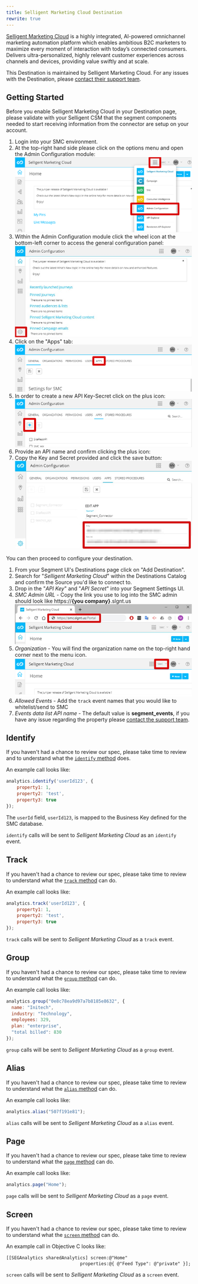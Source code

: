 ```yaml
---
title: Selligent Marketing Cloud Destination
rewrite: true
---
```

[Selligent Marketing Cloud](https://www.selligent.com/?utm_source=segment&utm_medium=integrations-page&utm_campaign=partners/) is a highly integrated, AI-powered omnichannel marketing automation platform which enables ambitious B2C marketers to maximize every moment of interaction with today’s connected consumers. Delivers ultra-personalized, highly relevant customer experiences across channels and devices, providing value swiftly and at scale.

This Destination is maintained by Selligent Marketing Cloud. For any issues with the Destination, please [contact their support team](mailto:jason.morgan@acceleration.biz).

## Getting Started

Before you enable Selligent Marketing Cloud in your Destination page, please validate with your Selligent CSM that the segment components needed to start receiving information from the connector are setup on your account.

1. Login into your SMC environment.
2. At the top-right hand side please click on the options menu and open the Admin Configuration module:
![admin config module](images/adminconfig.png)
3. Within the Admin Configuration module click the wheel icon at the bottom-left corner to access the general configuration panel:
![wheel icon](images/wheelicon.jpg)
4. Click on the "Apps" tab:
![apps](images/apps.png)
5. In order to create a new API Key-Secret click on the plus icon:
![new secret](images/secretplus.png)
6. Provide an API name and confirm clicking the plus icon:
7. Copy the Key and Secret provided and click the save button:
![key and secret](images/keysecret.jpeg)

You can then proceed to configure your destination.

1. From your Segment UI's Destinations page click on "Add Destination".
2. Search for "*Selligent Marketing Cloud*" within the Destinations Catalog and confirm the Source you'd like to connect to.
3. Drop in the "*API Key*" and "*API Secret*" into your Segment Settings UI.
4. *SMC Admin URL* - Copy the link you use to log into the SMC admin should look like https://**{you company}**.slgnt.us
![adminURL](images/adminurl.jpg)
5. *Organization* - You will find the organization name on the top-right hand corner next to the menu icon.
![organization](images/organization.png)
6. *Allowed Events* - Add the `track` event names that you would like to whitelist/send to SMC
7. *Events data list API name* - The default value is **segment_events**, if you have any issue regarding the property please [contact the support team](mailto:jason.morgan@acceleration.biz).

## Identify

If you haven't had a chance to review our spec, please take time to review and to understand what the [`identify` method](https://segment.com/docs/spec/identify/) does.

An example call looks like:
```js
analytics.identify('userId123', {
    property1: 1,
    property2: 'test',
    property3: true
});
```
The `userId` field, `userId123`, is mapped to the Business Key defined for the SMC database.

`identify` calls will be sent to *Selligent Marketing Cloud* as an `identify` event.

## Track

If you haven't had a chance to review our spec, please take time to review to understand what the [`track` method](https://segment.com/docs/spec/track/) can do.

An example call looks like:
```js
analytics.track('userId123', {
    property1: 1,
    property2: 'test',
    property3: true
});
```
`track` calls will be sent to *Selligent Marketing Cloud* as a `track` event.

## Group

If you haven't had a chance to review our spec, please take time to review to understand what the [`group` method](https://segment.com/docs/spec/group/) can do.

An example call looks like:
```js
analytics.group("0e8c78ea9d97a7b8185e8632", {
  name: "Initech",
  industry: "Technology",
  employees: 329,
  plan: "enterprise",
  "total billed": 830
});
```
`group` calls will be sent to *Selligent Marketing Cloud* as a `group` event.

## Alias

If you haven't had a chance to review our spec, please take time to review to understand what the [`alias` method](https://segment.com/docs/spec/alias/) can do.

An example call looks like:
```js
analytics.alias("507f191e81");
```
`alias` calls will be sent to *Selligent Marketing Cloud* as a `alias` event.

## Page

If you haven't had a chance to review our spec, please take time to review to understand what the [`page` method](https://segment.com/docs/spec/[page]/) can do.

An example call looks like:
```js
analytics.page("Home");
```
`page` calls will be sent to *Selligent Marketing Cloud* as a `page` event.

## Screen

If you haven't had a chance to review our spec, please take time to review to understand what the [`screen` method](https://segment.com/docs/spec/screen/) can do.

An example call in Objective C looks like:

```objc
[[SEGAnalytics sharedAnalytics] screen:@"Home"
                            properties:@{ @"Feed Type": @"private" }];
```
`screen` calls will be sent to *Selligent Marketing Cloud* as a `screen` event.
